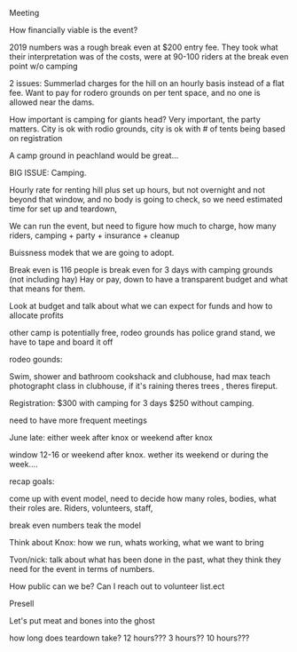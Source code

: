 Meeting


How financially viable is the event?


2019 numbers was a rough break even at $200 entry fee.
They took what their interpretation was of the costs, were at 90-100 riders at the break even point w/o camping

2 issues:
Summerlad charges for the hill on an hourly basis instead of a flat fee.
Want to pay for rodero grounds on per tent space, and no one is allowed near the dams.

How important is camping for giants head?
Very important, the party matters.
City is ok with rodio grounds, city is ok with # of tents being based on registration

A camp ground in peachland would be great...


BIG ISSUE: Camping.


Hourly rate for renting hill plus set up hours, but not overnight and not beyond that window, 
and no body is going to check, so we need estimated time for set up and teardown,


We can run the event, but need to figure how much to charge, how many riders, camping + party + insurance + cleanup

Buissness modek that we are going to adopt.

Break even is 116 people is break even for 3 days with camping grounds (not including hay)
Hay or pay, down to have a transparent budget and what that means for them.

Look at budget and talk about what we can expect for funds and how to allocate profits


other camp is potentially free, rodeo grounds has police grand stand, we have to tape and board it off

rodeo gounds:

Swim, shower and bathroom
cookshack and clubhouse,
had max teach photographt class in clubhouse,
if it's raining theres trees , theres fireput.


Registration:
$300 with camping for 3 days
$250 without camping.

need to have more frequent meetings

June late: either week after knox or weekend after knox

window 12-16
or weekend after knox.
wether its weekend or during the week....


recap goals:

come up with event model, need to decide how many roles, bodies, what their roles are. Riders, volunteers, staff,

break even numbers
teak the model

Think about Knox: how we run, whats working, what we want to bring

Tvon/nick: talk about what has been done in the past, what they think they need for the event in terms of numbers.

How public can we be? Can I reach out to volunteer list.ect

Presell

Let's put meat and bones into the ghost

how long does teardown take? 12 hours??? 3 hours?? 10 hours???


